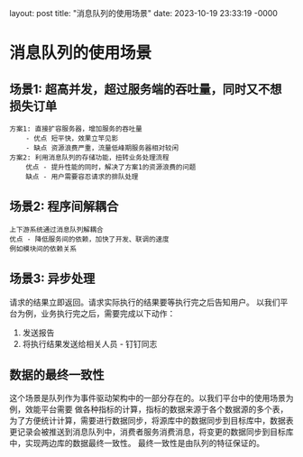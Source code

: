 layout: post
title: "消息队列的使用场景"
date: 2023-10-19 23:33:19 -0000

# 消息队列的使用场景
## 场景1: 超高并发，超过服务端的吞吐量，同时又不想损失订单
    方案1: 直接扩容服务器，增加服务的吞吐量   
        - 优点 短平快，效果立竿见影
        - 缺点 资源浪费严重，流量低峰期服务器相对较闲
    方案2: 利用消息队列的存储功能，扭转业务处理流程
        优点 - 提升性能的同时，解决了方案1的资源浪费的问题
        缺点 - 用户需要容忍请求的排队处理

## 场景2: 程序间解耦合
    上下游系统通过消息队列解耦合
    优点 - 降低服务间的依赖，加快了开发、联调的速度
    例如模块间的依赖关系

## 场景3: 异步处理
请求的结果立即返回。请求实际执行的结果要等执行完之后告知用户。
以我们平台为例，业务执行完之后，需要完成以下动作：
1. 发送报告
2. 将执行结果发送给相关人员 - 钉钉同志

## 数据的最终一致性
这个场景是队列作为事件驱动架构中的一部分存在的。以我们平台中的使用场景为例，效能平台需要 做各种指标的计算，指标的数据来源于各个数据源的多个表，为了方便统计计算，需要进行数据同步，将源库中的数据同步到目标库中，数据表更记录会被推送到消息队列中，消费者服务消费消息，将变更的数据同步到目标库中，实现两边库的数据最终一致性。
最终一致性是由队列的特征保证的。
